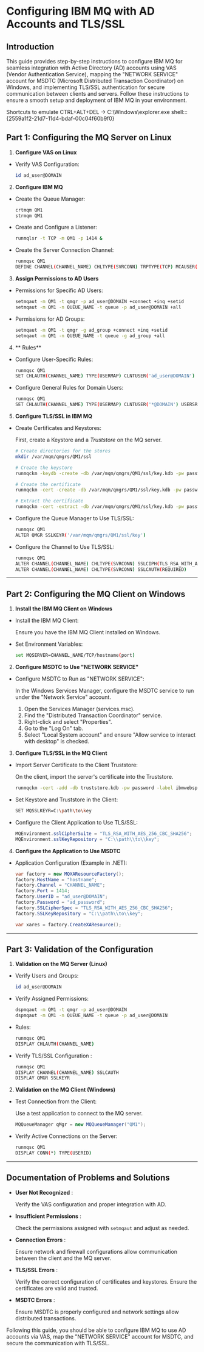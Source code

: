# Configuring IBM MQ with AD Accounts and TLS/SSL

## Introduction

This guide provides step-by-step instructions to configure IBM MQ for seamless integration with Active Directory (AD) accounts using VAS (Vendor Authentication Service), mapping the "NETWORK SERVICE" account for MSDTC (Microsoft Distributed Transaction Coordinator) on Windows, and implementing TLS/SSL authentication for secure communication between clients and servers. Follow these instructions to ensure a smooth setup and deployment of IBM MQ in your environment.

Shortcuts to emulate CTRL+ALT+DEL -> 
C:\Windows\explorer.exe shell:::{2559a1f2-21d7-11d4-bdaf-00c04f60b9f0}

## Part 1: Configuring the MQ Server on Linux  

1. **Configure VAS on Linux**  

- Verify VAS Configuration:

    ```sh
    id ad_user@DOMAIN
    ``` 

2. **Configure IBM MQ** 

- Create the Queue Manager:

    ```sh
    crtmqm QM1
    strmqm QM1
    ``` 

- Create and Configure a Listener:

    ```sh
    runmqlsr -t TCP -m QM1 -p 1414 &
    ``` 

- Create the Server Connection Channel:

    ```sh
    runmqsc QM1
    DEFINE CHANNEL(CHANNEL_NAME) CHLTYPE(SVRCONN) TRPTYPE(TCP) MCAUSER('mqm_user')
    ``` 

3. **Assign Permissions to AD Users**  

- Permissions for Specific AD Users:

    ```sh
    setmqaut -m QM1 -t qmgr -p ad_user@DOMAIN +connect +inq +setid
    setmqaut -m QM1 -n QUEUE_NAME -t queue -p ad_user@DOMAIN +all
    ``` 

- Permissions for AD Groups:

    ```sh
    setmqaut -m QM1 -t qmgr -g ad_group +connect +inq +setid
    setmqaut -m QM1 -n QUEUE_NAME -t queue -g ad_group +all
    ``` 

4. ** Rules**  

- Configure User-Specific Rules:

    ```sh
    runmqsc QM1
    SET CHLAUTH(CHANNEL_NAME) TYPE(USERMAP) CLNTUSER('ad_user@DOMAIN') USERSRC(MAP) MCAUSER('mqm_user')
    ``` 
- Configure General Rules for Domain Users:

    ```sh
    runmqsc QM1
    SET CHLAUTH(CHANNEL_NAME) TYPE(USERMAP) CLNTUSER('*@DOMAIN') USERSRC(MAP) MCAUSER('mqm_user')
    ``` 

5. **Configure TLS/SSL in IBM MQ**  

- Create Certificates and Keystores:

    First, create a Keystore and a *Truststore* on the MQ server.

    ```sh
    # Create directories for the stores
    mkdir /var/mqm/qmgrs/QM1/ssl

    # Create the keystore
    runmqckm -keydb -create -db /var/mqm/qmgrs/QM1/ssl/key.kdb -pw password -type cms -stash

    # Create the certificate
    runmqckm -cert -create -db /var/mqm/qmgrs/QM1/ssl/key.kdb -pw password -label ibmwebspheremq1 -dn "CN=yourserver.yourdomain.com, OU=YourOU, O=YourOrg, L=YourCity, ST=YourState, C=YourCountry"

    # Extract the certificate
    runmqckm -cert -extract -db /var/mqm/qmgrs/QM1/ssl/key.kdb -pw password -label ibmwebspheremq1 -file /var/mqm/qmgrs/QM1/ssl/ibmwebspheremq1.arm -format ascii
    ``` 

- Configure the Queue Manager to Use TLS/SSL:

    ```sh
    runmqsc QM1
    ALTER QMGR SSLKEYR('/var/mqm/qmgrs/QM1/ssl/key')
    ``` 

- Configure the Channel to Use TLS/SSL:

    ```sh
    runmqsc QM1
    ALTER CHANNEL(CHANNEL_NAME) CHLTYPE(SVRCONN) SSLCIPH(TLS_RSA_WITH_AES_256_CBC_SHA256)
    ALTER CHANNEL(CHANNEL_NAME) CHLTYPE(SVRCONN) SSLCAUTH(REQUIRED)
    ```
---

## Part 2: Configuring the MQ Client on Windows

1. **Install the IBM MQ Client on Windows**  

- Install the IBM MQ Client:

    Ensure you have the IBM MQ Client installed on Windows. 

- Set Environment Variables:

    ```sh
    set MQSERVER=CHANNEL_NAME/TCP/hostname(port)
    ``` 

2. **Configure MSDTC to Use "NETWORK SERVICE"**  

- Configure MSDTC to Run as "NETWORK SERVICE":

    In the Windows Services Manager, configure the MSDTC service to run under the "Network Service" account.

    1. Open the Services Manager (services.msc).
    1. Find the "Distributed Transaction Coordinator" service.
    1. Right-click and select "Properties".
    1. Go to the "Log On" tab.
    1. Select "Local System account" and ensure "Allow service to interact with desktop" is checked. 

3. **Configure TLS/SSL in the MQ Client**  

- Import Server Certificate to the Client Truststore:

    On the client, import the server's certificate into the Truststore.

    ```sh
    runmqckm -cert -add -db truststore.kdb -pw password -label ibmwebspheremq1 -file C:\path\to\ibmwebspheremq1.arm -format ascii
    ``` 

- Set Keystore and Truststore in the Client:

    ```sh
    SET MQSSLKEYR=C:\path\to\key
    ``` 
- Configure the Client Application to Use TLS/SSL:

    ```java
    MQEnvironment.sslCipherSuite = "TLS_RSA_WITH_AES_256_CBC_SHA256";
    MQEnvironment.sslKeyRepository = "C:\\path\\to\\key";
    ``` 
4. **Configure the Application to Use MSDTC**  

- Application Configuration (Example in .NET):

    ```csharp
    var factory = new MQXAResourceFactory();
    factory.HostName = "hostname";
    factory.Channel = "CHANNEL_NAME";
    factory.Port = 1414;
    factory.UserID = "ad_user@DOMAIN";
    factory.Password = "ad_password";
    factory.SSLCipherSpec = "TLS_RSA_WITH_AES_256_CBC_SHA256";
    factory.SSLKeyRepository = "C:\\path\\to\\key";

    var xares = factory.CreateXAResource();
    ```

---

## Part 3: Validation of the Configuration  

1. **Validation on the MQ Server (Linux)**  

- Verify Users and Groups:

    ```sh
    id ad_user@DOMAIN
    ``` 

- Verify Assigned Permissions:

    ```sh
    dspmqaut -m QM1 -t qmgr -p ad_user@DOMAIN
    dspmqaut -m QM1 -n QUEUE_NAME -t queue -p ad_user@DOMAIN
    ``` 

- Rules:

    ```sh
    runmqsc QM1
    DISPLAY CHLAUTH(CHANNEL_NAME)
    ``` 

- Verify TLS/SSL Configuration :

    ```sh
    runmqsc QM1
    DISPLAY CHANNEL(CHANNEL_NAME) SSLCAUTH
    DISPLAY QMGR SSLKEYR
    ``` 

2. **Validation on the MQ Client (Windows)**

- Test Connection from the Client:

    Use a test application to connect to the MQ server.

    ```java
    MQQueueManager qMgr = new MQQueueManager("QM1");
    ``` 

- Verify Active Connections on the Server:

    ```sh
    runmqsc QM1
    DISPLAY CONN(*) TYPE(USERID)
    ```

---

## Documentation of Problems and Solutions

- **User Not Recognized** :

    Verify the VAS configuration and proper integration with AD. 

- **Insufficient Permissions** :

    Check the permissions assigned with `setmqaut` and adjust as needed. 

- **Connection Errors** :

    Ensure network and firewall configurations allow communication between the client and the MQ server. 

- **TLS/SSL Errors** :

    Verify the correct configuration of certificates and keystores. Ensure the certificates are valid and trusted. 

- **MSDTC Errors** :

    Ensure MSDTC is properly configured and network settings allow distributed transactions.

Following this guide, you should be able to configure IBM MQ to use AD accounts via VAS, map the "NETWORK SERVICE" account for MSDTC, and secure the communication with TLS/SSL.
